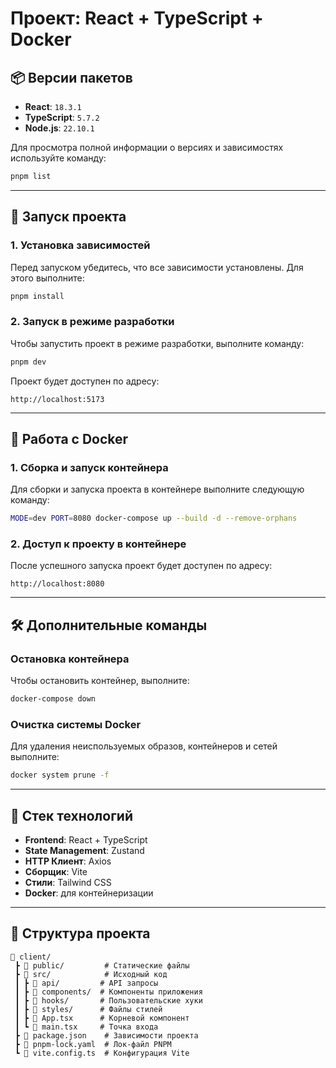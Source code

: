 # Проект: React + TypeScript + Docker

## 📦 Версии пакетов

- **React**: `18.3.1`
- **TypeScript**: `5.7.2`
- **Node.js**: `22.10.1`

Для просмотра полной информации о версиях и зависимостях используйте команду:

```bash
pnpm list
```

---

## 🚀 Запуск проекта

### 1. Установка зависимостей

Перед запуском убедитесь, что все зависимости установлены. Для этого выполните:

```bash
pnpm install
```

### 2. Запуск в режиме разработки

Чтобы запустить проект в режиме разработки, выполните команду:

```bash
pnpm dev
```

Проект будет доступен по адресу:

```
http://localhost:5173
```

---

## 🐳 Работа с Docker

### 1. Сборка и запуск контейнера

Для сборки и запуска проекта в контейнере выполните следующую команду:

```bash
MODE=dev PORT=8080 docker-compose up --build -d --remove-orphans
```

### 2. Доступ к проекту в контейнере

После успешного запуска проект будет доступен по адресу:

```
http://localhost:8080
```

---

## 🛠️ Дополнительные команды

### Остановка контейнера

Чтобы остановить контейнер, выполните:

```bash
docker-compose down
```

### Очистка системы Docker

Для удаления неиспользуемых образов, контейнеров и сетей выполните:

```bash
docker system prune -f
```

---

## 🧰 Стек технологий

- **Frontend**: React + TypeScript
- **State Management**: Zustand
- **HTTP Клиент**: Axios
- **Сборщик**: Vite
- **Стили**: Tailwind CSS
- **Docker**: для контейнеризации

---

## 📝 Структура проекта

```plaintext
📂 client/
 ┣ 📂 public/         # Статические файлы
 ┣ 📂 src/            # Исходный код
 ┃ ┣ 📂 api/         # API запросы
 ┃ ┣ 📂 components/  # Компоненты приложения
 ┃ ┣ 📂 hooks/       # Пользовательские хуки
 ┃ ┣ 📂 styles/      # Файлы стилей
 ┃ ┣ 📜 App.tsx      # Корневой компонент
 ┃ ┗ 📜 main.tsx     # Точка входа
 ┣ 📜 package.json    # Зависимости проекта
 ┣ 📜 pnpm-lock.yaml  # Лок-файл PNPM
 ┗ 📜 vite.config.ts  # Конфигурация Vite
```
